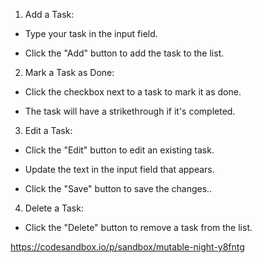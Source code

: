 1. Add a Task:

- Type your task in the input field.

- Click the "Add" button to add the task to the list.



2. Mark a Task as Done:

- Click the checkbox next to a task to mark it as done.

- The task will have a strikethrough if it's completed.



3. Edit a Task:

- Click the "Edit" button to edit an existing task.

- Update the text in the input field that appears.

- Click the "Save" button to save the changes..



4. Delete a Task:

- Click the "Delete" button to remove a task from the list.


https://codesandbox.io/p/sandbox/mutable-night-y8fntg
